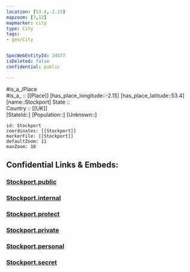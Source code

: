```yaml
---
location: [53.4,-2.15] 
mapzoom: [7,12] 
mapmarker: city 
type: City
tags:
- geo/City


SpocWebEntityId: 34577
isDeleted: false
confidential: public

---
```

#is_a_/Place  
#is_a_ :: [[Place]] 
[has_place_longitude::-2.15] 
[has_place_latitude::53.4] 
[name::Stockport] 
State ::  
Country :: [[UK]]  
[StateId::] 
[Population::] 
[Unknown::] 


```leaflet
id: Stockport
coordinates: [[Stockport]] 
markerFile: [[Stockport]] 
defaultZoom: 11 
maxZoom: 18
```


## Confidential Links & Embeds: 

### [Stockport.public](/_public/\Earth\Continent\Europe\Europe~North\UK\England\Regions~England\North_West_England\Manchester,County\Stockport,County\cities~StockportStockport.public.md) 

### [Stockport.internal](/_internal/\Earth\Continent\Europe\Europe~North\UK\England\Regions~England\North_West_England\Manchester,County\Stockport,County\cities~StockportStockport.internal.md) 

### [Stockport.protect](/_protect/\Earth\Continent\Europe\Europe~North\UK\England\Regions~England\North_West_England\Manchester,County\Stockport,County\cities~StockportStockport.protect.md) 

### [Stockport.private](/_private/\Earth\Continent\Europe\Europe~North\UK\England\Regions~England\North_West_England\Manchester,County\Stockport,County\cities~StockportStockport.private.md) 

### [Stockport.personal](/_personal/\Earth\Continent\Europe\Europe~North\UK\England\Regions~England\North_West_England\Manchester,County\Stockport,County\cities~StockportStockport.personal.md) 

### [Stockport.secret](/_secret/\Earth\Continent\Europe\Europe~North\UK\England\Regions~England\North_West_England\Manchester,County\Stockport,County\cities~StockportStockport.secret.md)

